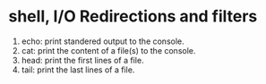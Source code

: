 # shell, I/O Redirections and filters
1. echo: print standered output to the console.
2. cat: print the content of a file(s) to the console.
3. head: print the first lines of a file.
4. tail: print the last lines of a file.
